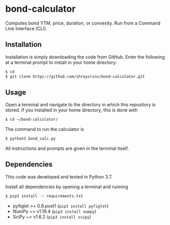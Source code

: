# bond-calculator
Computes bond YTM, price, duration, or convexity.
Run from a Command Line Interface (CLI).

## Installation
Installation is simply downloading the code from GitHub. Enter the following at a terminal prompt to install in your home directory:

```bash
$ cd
$ git clone https://github.com/shreysrins/bond-calculator.git
```

## Usage
Open a terminal and navigate to the directory in which this repository is stored. If you installed in your home directory, this is done with
```bash
$ cd ~/bond-calculator/
```
The command to run the calculator is
```bash
$ python3 bond_calc.py
```
All instructions and prompts are given in the terminal itself.

## Dependencies
This code was developed and tested in Python 3.7.

Install all dependencies by opening a terminal and running
```bash
$ pip3 install -r requirements.txt
```
 - pyfiglet >= 0.8.post1 (`pip3 install pyfiglet`)
 - NumPy ~= v1.19.4 (`pip3 install numpy`)
 - SciPy ~= v1.6.2 (`pip3 install scipy`)
